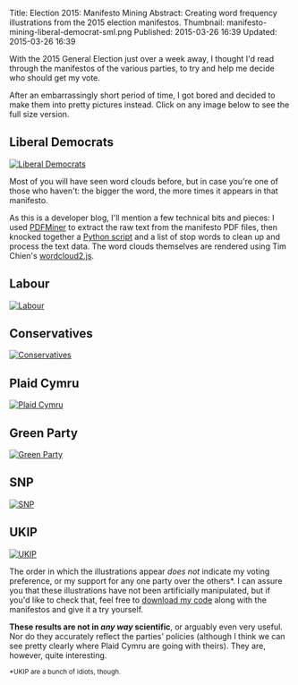 Title: Election 2015: Manifesto Mining
Abstract: Creating word frequency illustrations from the 2015 election manifestos.
Thumbnail: manifesto-mining-liberal-democrat-sml.png
Published: 2015-03-26 16:39
Updated: 2015-03-26 16:39

With the 2015 General Election just over a week away, I thought I'd read through the manifestos of the various parties, to try and help me decide who should get my vote.

After an embarrassingly short period of time, I got bored and decided to make them into pretty pictures instead. Click on any image below to see the full size version.

## Liberal Democrats

[![Liberal Democrats](~/img/post/manifesto-mining-liberal-democrat-sml.png "Liberal Democrats")](~/img/post/manifesto-mining-liberal-democrat-lge.png)

Most of you will have seen word clouds before, but in case you're one of those who haven't: the bigger the word, the more times it appears in that manifesto.

As this is a developer blog, I'll mention a few technical bits and pieces: I used [PDFMiner](https://github.com/euske/pdfminer "External Link: PDFMiner") to extract the raw text from the manifesto PDF files, then knocked together a [Python script](https://github.com/markashleybell/manifesto-miner "External Link: Manifesto Miner") and a list of stop words to clean up and process the text data. The word clouds themselves are rendered using Tim Chien's [wordcloud2.js](https://github.com/timdream/wordcloud2.js "External Link: WordCloud.js").

## Labour

[![Labour](~/img/post/manifesto-mining-labour-sml.png "Labour")](~/img/post/manifesto-mining-labour-lge.png)

## Conservatives

[![Conservatives](~/img/post/manifesto-mining-green-sml.png "Conservatives")](~/img/post/manifesto-mining-green-lge.png)

## Plaid Cymru

[![Plaid Cymru](~/img/post/manifesto-mining-plaid-cymru-sml.png "Plaid Cymru")](~/img/post/manifesto-mining-plaid-cymru-lge.png)

## Green Party

[![Green Party](~/img/post/manifesto-mining-green-sml.png "Green Party")](~/img/post/manifesto-mining-green-lge.png)

## SNP

[![SNP](~/img/post/manifesto-mining-snp-sml.png "SNP")](~/img/post/manifesto-mining-snp-lge.png)

## UKIP

[![UKIP](~/img/post/manifesto-mining-ukip-sml.png "UKIP")](~/img/post/manifesto-mining-ukip-lge.png)

The order in which the illustrations appear *does not* indicate my voting preference, or my support for any one party over the others*. I can assure you that these illustrations have not been artificially manipulated, but if you'd like to check that, feel free to [download my code](https://github.com/markashleybell/manifesto-miner "External Link: Manifesto Miner") along with the manifestos and give it a try yourself.

**These results are not in *any way* scientific**, or arguably even very useful. Nor do they accurately reflect the parties' policies (although I think we can see pretty clearly where Plaid Cymru are going with theirs). They are, however, quite interesting.

<small>*UKIP are a bunch of idiots, though.</small>

